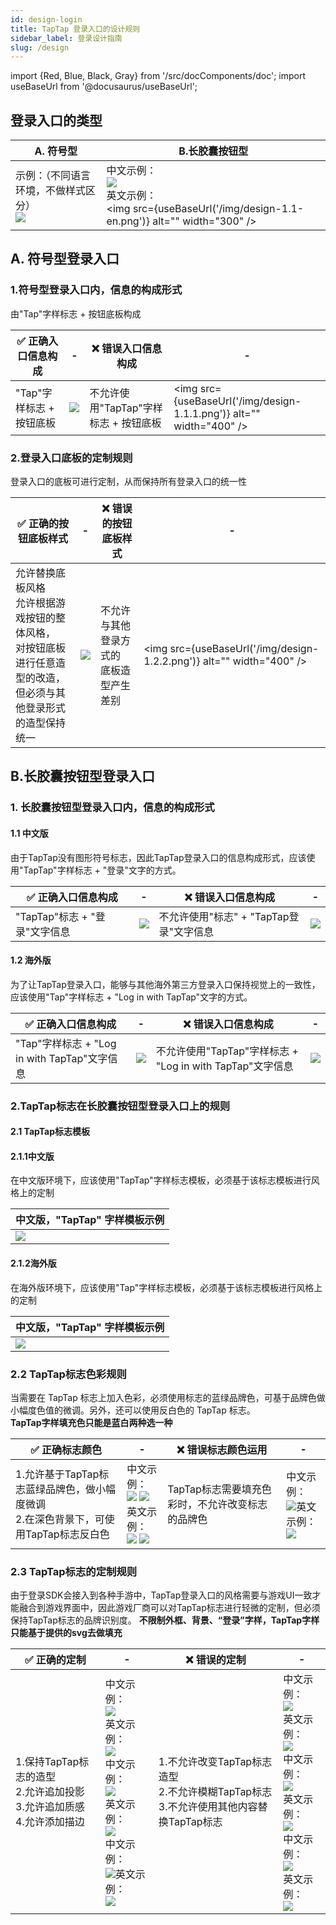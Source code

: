 ```yaml
---
id: design-login
title: TapTap 登录入口的设计规则
sidebar_label: 登录设计指南
slug: /design
---
```

import {Red, Blue, Black, Gray} from '/src/docComponents/doc';
import useBaseUrl from '@docusaurus/useBaseUrl';

## 登录入口的类型

A. 符号型| B.长胶囊按钮型 | 
| ------ | ------ |
| 示例：（不同语言环境，不做样式区分）<br/>![](/img/design-1.1.0.png)   |中文示例：<br/>![](/img/design-1.1.png)<br/> 英文示例：<br/> <img src={useBaseUrl('/img/design-1.1-en.png')} alt="" width="300" />|


## A. 符号型登录入口

### 1.符号型登录入口内，信息的构成形式
由"Tap"字样标志 + 按钮底板构成

✅ 正确入口信息构成 |- | ❌ 错误入口信息构成 | -|
| ------ | ------ |------ |------ |
| <Blue>"Tap"字样标志   +   按钮底板</Blue>   |![](/img/design-1.1.0.png) |<Red> 不允许使用"TapTap"字样标志  +  按钮底板 </Red>  |<img src={useBaseUrl('/img/design-1.1.1.png')} alt="" width="400" />



### 2.登录入口底板的定制规则
登录入口的底板可进行定制，从而保持所有登录入口的统一性

✅ 正确的按钮底板样式 |- | ❌ 错误的按钮底板样式 | -|
| ------ | ------ |------ |------ |
| <Blue>允许替换底板风格<br/>允许根据游戏按钮的整体风格，<br/>对按钮底板进行任意造型的改造，<br/>但必须与其他登录形式的造型保持统一</Blue>   |![](/img/design-1.2.1.png) |<Red> 不允许与其他登录方式的<br/>底板造型产生差别 </Red>  | <img src={useBaseUrl('/img/design-1.2.2.png')} alt="" width="400" />

## B.长胶囊按钮型登录入口
### 1. 长胶囊按钮型登录入口内，信息的构成形式

#### 1.1 中文版
由于TapTap没有图形符号标志，因此TapTap登录入口的信息构成形式，应该使用"TapTap"字样标志 + "登录"文字的方式。

✅ 正确入口信息构成 |- | ❌ 错误入口信息构成 | -|
| ------ | ------ |------ |------ |
| <Blue>"TapTap"标志   +   "登录"文字信息</Blue>   |![](/img/design-1.1.png) |<Red> 不允许使用"标志"  +  "TapTap登录"文字信息 </Red>  | ![](/img/design-1.2.png)

#### 1.2 海外版
为了让TapTap登录入口，能够与其他海外第三方登录入口保持视觉上的一致性，应该使用"Tap"字样标志 + "Log in with TapTap"文字的方式。

✅ 正确入口信息构成 |- | ❌ 错误入口信息构成 | -|
| ------ | ------ |------ |------ |
| <Blue>"Tap"字样标志   +   "Log in with TapTap"文字信息</Blue>   |![](/img/design-1.1-en.png) |<Red> 不允许使用"TapTap"字样标志  +  "Log in with TapTap"文字信息 </Red>  | ![](/img/design-1.2-en.png)






### 2.TapTap标志在长胶囊按钮型登录入口上的规则
#### 2.1 TapTap标志模板
#### 2.1.1中文版
在中文版环境下，应该使用"TapTap"字样标志模板，必须基于该标志模板进行风格上的定制

中文版，"TapTap" 字样模板示例|
| ------ | 
| ![](/img/design-2.1.11.png)   |

#### 2.1.2海外版
在海外版环境下，应该使用"Tap"字样标志模板，必须基于该标志模板进行风格上的定制

中文版，"TapTap" 字样模板示例|
| ------ | 
| ![](/img/design-2.1.12.png)   |

### 2.2 TapTap标志色彩规则
当需要在 TapTap 标志上加入色彩，必须使用标志的蓝绿品牌色，可基于品牌色做小幅度色值的微调。另外，还可以使用反白色的 TapTap 标志。  
**TapTap字样填充色只能是蓝白两种选一种**

✅ 正确标志颜色 |- | ❌ 错误标志颜色运用 | -|
| ------ | ------ |------ |------ |
| <Blue>1.允许基于TapTap标志蓝绿品牌色，做小幅度微调 <br/>2.在深色背景下，可使用TapTap标志反白色  </Blue>  |中文示例：<br/>![](/img/design-2.1.1.png) ![](/img/design-2.1.2.png) <br/>英文示例：<br/>![](/img/design-2.1.1-en.png) ![](/img/design-2.1.2-en.png)| <Red>TapTap标志需要填充色彩时，不允许改变标志的品牌色 </Red> | 中文示例：<br/>![](/img/design-2.1.3.png)英文示例：<br/>![](/img/design-2.1.3-en.png)

### 2.3 TapTap标志的定制规则
由于登录SDK会接入到各种手游中，TapTap登录入口的风格需要与游戏UI一致才能融合到游戏界面中，因此游戏厂商可以对TapTap标志进行轻微的定制，但必须保持TapTap标志的品牌识别度。
**不限制外框、背景、“登录”字样，TapTap字样只能基于提供的svg去做填充**

✅ 正确的定制 |- | ❌ 错误的定制 | -|
| ------ | ------ |------ |------ |
| <Blue>1.保持TapTap标志的造型<br/>2.允许追加投影<br/>3.允许追加质感<br/>4.允许添加描边  </Blue> |中文示例：<br/>![](/img/design-2.2.1.png)<br/>英文示例：<br/>![](/img/design-2.2.1-en.png)<br/>中文示例：<br/> ![](/img/design-2.2.2.png)<br/>英文示例：<br/>![](/img/design-2.2.2-en.png)<br/>中文示例：<br/>![](/img/design-2.3.1.png)英文示例：<br/>![](/img/design-2.3.1-en.png)| <Red>1.不允许改变TapTap标志造型<br/>2.不允许模糊TapTap标志<br/>3.不允许使用其他内容替换TapTap标志 </Red> |中文示例：<br/> ![](/img/design-2.2.3.png)<br/>英文示例：<br/>![](/img/design-2.2.3-en.png)<br/>中文示例：<br/>![](/img/design-2.2.4.png)<br/>英文示例：<br/>![](/img/design-2.2.4-en.png)<br/>中文示例：<br/>![](/img/design-2.2.5.png)<br/>英文示例：<br/>![](/img/design-2.2.5-en.png)

<!-- <table>
<tbody>
	<tr>
	<th colSpan={2}>✅ 正确标志颜色</th>
	<th colSpan={2}>❌ 错误标志颜色运用 </th>
	</tr>
	<tr >
	<td><Blue>1.允许基于TapTap标志蓝绿品牌色，做小幅度微调 <br/>2.在深色背景下，可使用TapTap标志反白色  </Blue></td>
	<td><img src={useBaseUrl('/img/design-2.1.1.png')} alt="" /></td>
	<td><Red>TapTap标志需要填充色彩时，不允许改变标志的品牌色 </Red> </td>
	<td><img src={useBaseUrl('/img/design-2.1.3.png')} alt="" /></td>
	</tr>
</tbody>
</table> -->


